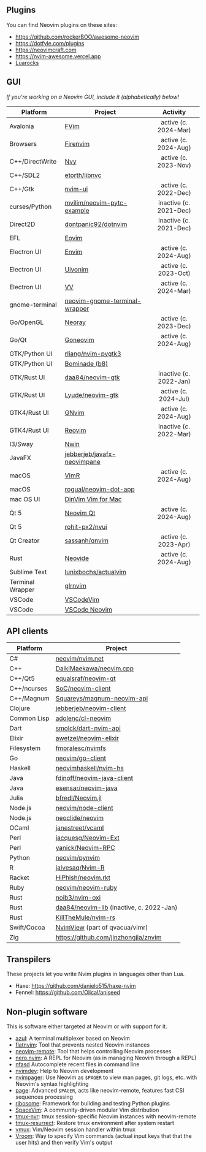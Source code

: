 ## Plugins

You can find Neovim plugins on these sites:

- https://github.com/rockerBOO/awesome-neovim
- https://dotfyle.com/plugins
- https://neovimcraft.com
- https://nvim-awesome.vercel.app
- [Luarocks](https://luarocks.org/labels/neovim)

## GUI

_If you're working on a Neovim GUI, include it (alphabetically) below!_

| Platform         | Project                                                                       | Activity                |
|------------------|-------------------------------------------------------------------------------| :---------------------: |
| Avalonia         | [FVim](https://github.com/yatli/fvim)                                         | active (c. 2024-Mar)    |
| Browsers         | [Firenvim](https://github.com/glacambre/firenvim)                             | active (c. 2024-Aug)    |
| C++/DirectWrite  | [Nvy](https://github.com/RMichelsen/Nvy)                                      | active (c. 2023-Nov)    |
| C++/SDL2         | [etorth/libnvc](https://github.com/etorth/libnvc)                             |                         |
| C++/Gtk          | [nvim-ui](https://github.com/sakhnik/nvim-ui)                                 | active (c. 2022-Dec)    |
| curses/Python    | [mvilim/neovim-pytc-example](https://github.com/mvilim/neovim-pytc-example)   | inactive (c. 2021-Dec)  |
| Direct2D         | [dontpanic92/dotnvim](https://github.com/dontpanic92/dotnvim)                 | inactive (c. 2021-Dec)  |
| EFL              | [Eovim](https://github.com/jeanguyomarch/eovim)                               |                         |
| Electron UI      | [Envim](https://github.com/tk-shirasaka/envim)                                | active (c. 2024-Aug)    |
| Electron UI      | [Uivonim](https://github.com/smolck/uivonim)                                  | active (c. 2023-Oct)    |
| Electron UI      | [VV](https://github.com/vv-vim/vv)                                            | active (c. 2024-Mar)    |
| gnome-terminal   | [neovim-gnome-terminal-wrapper](https://github.com/fmoralesc/neovim-gnome-terminal-wrapper) |           |
| Go/OpenGL        | [Neoray](https://github.com/hismailbulut/Neoray)                              | active (c. 2023-Dec)    |
| Go/Qt            | [Goneovim](https://github.com/akiyosi/goneovim)                               | active (c. 2024-Aug)    |
| GTK/Python UI    | [rliang/nvim-pygtk3](https://github.com/rliang/nvim-pygtk3)                   |                         |
| GTK/Python UI    | [Bominade (b8)](https://gitlab.com/afshar-oss/b8)                             |                         |
| GTK/Rust UI      | [daa84/neovim-gtk](https://github.com/daa84/neovim-gtk)                       | inactive (c. 2022-Jan)  |
| GTK/Rust UI      | [Lyude/neovim-gtk](https://github.com/Lyude/neovim-gtk)                       | active (c. 2024-Jul)    |
| GTK4/Rust UI     | [GNvim](https://github.com/vhakulinen/gnvim)                                  | active (c. 2024-Aug)    |
| GTK4/Rust UI     | [Reovim](https://github.com/songww/reovim)                                    | inactive (c. 2022-Mar)  |
| I3/Sway          | [Nwin](https://github.com/glacambre/nwin)                                     |                         |
| JavaFX           | [jebberjeb/javafx-neovimpane](https://github.com/jebberjeb/javafx-neovimpane) |                         |
| macOS            | [VimR](https://github.com/qvacua/vimr)                                        | active (c. 2024-Aug)    |
| macOS            | [rogual/neovim-dot-app](https://github.com/rogual/neovim-dot-app)             |                         |
| mac OS UI        | [DinVim Vim for Mac](http://dinvim.com)                                       |                         |
| Qt 5             | [Neovim Qt](https://github.com/equalsraf/neovim-qt)                           | active (c. 2024-Aug)    |
| Qt 5             | [rohit-px2/nvui](https://github.com/rohit-px2/nvui)                           |                         |
| Qt Creator       | [sassanh/qnvim](https://github.com/sassanh/qnvim)                             | active (c. 2023-Apr)    |
| Rust             | [Neovide](https://github.com/neovide/neovide)                                 | active (c. 2024-Aug)    |
| Sublime Text     | [lunixbochs/actualvim](https://github.com/lunixbochs/actualvim)               |                         |
| Terminal Wrapper | [glrnvim](https://github.com/beeender/glrnvim)                                |                         |
| VSCode           | [VSCodeVim](https://github.com/VSCodeVim/Vim)                                 |                         |
| VSCode           | [VSCode Neovim](https://github.com/asvetliakov/vscode-neovim)                 |                         |


## API clients

| Platform    | Project                                                                               |
|-------------|---------------------------------------------------------------------------------------|
| C#          | [neovim/nvim.net](https://github.com/neovim/nvim.net)                                 |
| C++         | [DaikiMaekawa/neovim.cpp](https://github.com/DaikiMaekawa/neovim.cpp)                 |
| C++/Qt5     | [equalsraf/neovim-qt](https://github.com/equalsraf/neovim-qt)                         |
| C++/ncurses | [SoC/neovim-client](https://github.com/splinterofchaos/neovim-cpp-client-experiment)  |
| C++/Magnum  | [Squareys/magnum-neovim-api](https://github.com/Squareys/magnum-neovim-api)           |
| Clojure     | [jebberjeb/neovim-client](https://github.com/jebberjeb/neovim-client)                 |
| Common Lisp | [adolenc/cl-neovim](https://github.com/adolenc/cl-neovim)                             |
| Dart        | [smolck/dart-nvim-api](https://github.com/smolck/dart-nvim-api)                       |
| Elixir      | [awetzel/neovim-elixir](https://github.com/awetzel/neovim-elixir)                     |
| Filesystem  | [fmoralesc/nvimfs](https://github.com/fmoralesc/nvimfs)                               |
| Go          | [neovim/go-client](https://github.com/neovim/go-client)                               |
| Haskell     | [neovimhaskell/nvim-hs](https://github.com/neovimhaskell/nvim-hs)                     |
| Java        | [fdinoff/neovim-java-client](https://github.com/fdinoff/neovim-java-client)           |
| Java        | [esensar/neovim-java](https://github.com/esensar/neovim-java)                         |
| Julia       | [bfredl/Neovim.jl](https://github.com/bfredl/Neovim.jl)                               |
| Node.js     | [neovim/node-client](https://github.com/neovim/node-client)                           |
| Node.js     | [neoclide/neovim](https://github.com/neoclide/neovim)                                 |
| OCaml       | [janestreet/vcaml](https://github.com/janestreet/vcaml)                               |
| Perl        | [jacquesg/Neovim-Ext](https://github.com/jacquesg/p5-Neovim-Ext)                      |
| Perl        | [yanick/Neovim-RPC](https://github.com/yanick/Neovim-RPC)                             |
| Python      | [neovim/pynvim](https://github.com/neovim/pynvim)                                     |
| R           | [jalvesaq/Nvim-R](https://github.com/jalvesaq/Nvim-R)                                 |
| Racket      | [HiPhish/neovim.rkt](https://gitlab.com/HiPhish/neovim.rkt)                           |
| Ruby        | [neovim/neovim-ruby](https://github.com/neovim/neovim-ruby)                           |
| Rust        | [noib3/nvim-oxi](https://github.com/noib3/nvim-oxi)                                   |
| Rust        | [daa84/neovim-lib](https://github.com/daa84/neovim-lib) (inactive, c. 2022-Jan)       |
| Rust        | [KillTheMule/nvim-rs](https://github.com/KillTheMule/nvim-rs)                         |
| Swift/Cocoa | [NvimView](https://github.com/qvacua/vimr/tree/master/NvimView) (part of qvacua/vimr) |
| Zig         | https://github.com/jinzhongjia/znvim                                                  |


## Transpilers

These projects let you write Nvim plugins in languages other than Lua.

- Haxe: https://github.com/danielo515/haxe-nvim
- Fennel: https://github.com/Olical/aniseed

## Non-plugin software

This is software either targeted at Neovim or with support for it.

- [azul](https://github.com/cosminadrianpopescu/azul): A terminal multiplexer based on Neovim
- [flatnvim](https://github.com/adamtabrams/flatnvim): Tool that prevents nested Neovim instances
- [neovim-remote](https://github.com/mhinz/neovim-remote): Tool that helps controlling Neovim processes
- [nero.nvim](https://github.com/Vigemus/nero.nvim): A REPL for Neovim (as in managing Neovim through a REPL)
- [nfasd](https://github.com/haifengkao/nfasd) Autocomplete recent files in command line
- [nvimdev](https://github.com/neovim/nvimdev.nvim): Help to Neovim development
- [nvimpager](https://github.com/lucc/nvimpager): Use Neovim as `$PAGER` to view man pages, git logs, etc. with Neovim's syntax highlighting
- [page](https://github.com/I60R/page): Advanced `$PAGER`, acts like neovim-remote, features fast CSI sequences processing
- [ribosome](https://github.com/tek/ribosome): Framework for building and testing Python plugins
- [SpaceVim](https://spacevim.org): A community-driven modular Vim distribution
- [tmux-nvr](https://github.com/carlocab/tmux-nvr): tmux session-specific Neovim instances with neovim-remote
- [tmux-resurrect](https://github.com/tmux-plugins/tmux-resurrect): Restore tmux environment after system restart
- [vmux](https://github.com/jceb/vmux): Vim/Neovim session handler within tmux
- [Vroom](https://github.com/google/vroom): Way to specify Vim commands (actual input keys that that the user hits) and then verify Vim's output
